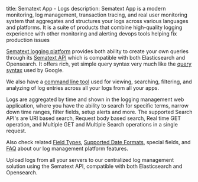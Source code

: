 title: Sematext App - Logs
description: Sematext App is a modern monitoring, log management, transaction tracing, and real user monitoring system that aggregates and structures your logs across various languages and platforms. It is a suite of products that combine high-quality logging experience with other monitoring and alerting devops tools helping fix production issues

[Sematext logging platform](https://sematext.com/logsene/) provides both ability to create your own queries through its [Sematext API](/docs/logs/search-through-the-sematext-api/) which is compatible with both Elasticsearch and Opensearch. It offers rich, yet simple query syntax very much like the [query syntax](/docs/logs/search-syntax/) used by Google. 

We also have a [command line tool](https://sematext.com/blog/logsene-cli/) used for viewing, searching, filtering, and analyzing of log entries across all your logs from all your apps. 

Logs are aggregated by time and shown in the logging management web application, where you have the ability to search for specific terms, narrow down time ranges, filter fields, setup alerts and more. The supported Search API's are URI based search, Request body based search, Real time GET operation, and Multiple GET and Multiple Search operations in a single request.

Also check related [Field Types](/docs/logs/field-types/), [Supported Date Formats](/docs/logs/supported-date-formats/), special fields,
and [FAQ](/docs/logs/faq/) about our log management platform features.

Upload logs from all your servers to our centralized log management solution using the Sematext API, compatible with both Elasticsearch and Opensearch.
